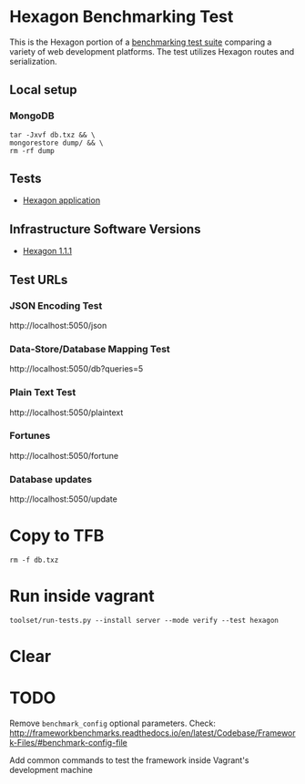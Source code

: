 
# Hexagon Benchmarking Test

This is the Hexagon portion of a [benchmarking test suite](../) comparing a variety of web
development platforms. The test utilizes Hexagon routes and serialization.


## Local setup
    
### MongoDB

    tar -Jxvf db.txz && \
    mongorestore dump/ && \
    rm -rf dump
    

## Tests

* [Hexagon application](/src/main/java/co/there4/hexagon/Benchmark.java)


## Infrastructure Software Versions

* [Hexagon 1.1.1](http://there4.co/hexagon)


## Test URLs

### JSON Encoding Test

http://localhost:5050/json

### Data-Store/Database Mapping Test

http://localhost:5050/db?queries=5

### Plain Text Test

http://localhost:5050/plaintext

### Fortunes

http://localhost:5050/fortune

### Database updates

http://localhost:5050/update

# Copy to TFB

    rm -f db.txz
    
# Run inside vagrant

    toolset/run-tests.py --install server --mode verify --test hexagon
    
# Clear
    

# TODO

Remove `benchmark_config` optional parameters. Check:
http://frameworkbenchmarks.readthedocs.io/en/latest/Codebase/Framework-Files/#benchmark-config-file

Add common commands to test the framework inside Vagrant's development machine
